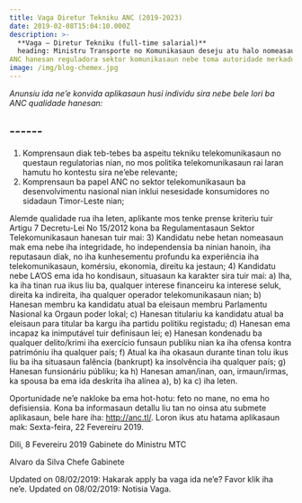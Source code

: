 ```yaml
---
title: Vaga Diretur Tekniku ANC (2019-2023)
date: 2019-02-08T15:04:10.000Z
description: >-
  **Vaga – Diretur Tekniku (full-time salarial)**
  heading: Ministru Transporte no Komunikasaun deseju atu halo nomeasaun ba Membru Konselhu Administrasaun Autoridade Nacional de Comunicação (ANC)— Director Tekniku ba Regulasaun nian hodi substituir membru nebe kompleta tiha ona ninian mandatu.
ANC hanesan reguladora sektor komunikasaun nebe toma autoridade merkadu konkorensia ba industri komunikasaun sira iha Timor-Leste ho responsibilidade ba servisu telekomunikasaun, radio, televisaun no Internet.Ministru Transporte no Komunikasaun deseju atu halo nomeasaun ba Membru Konselhu Administrasaun Autoridade Nacional de Comunicação (ANC)— Director Tekniku ba Regulasaun nian hodi substituir membru nebe kompleta tiha ona ninian mandatu. ANC hanesan reguladora sektor komunikasaun nebe toma autoridade merkadu konkorensia ba industri komunikasaun sira iha Timor-Leste ho responsibilidade ba servisu telekomunikasaun, radio, televisaun no Internet.
image: /img/blog-chemex.jpg
---
```


*Anunsiu ida ne’e konvida aplikasaun husi individu sira nebe bele lori ba ANC qualidade hanesan:*

## ------

1)    Komprensaun diak teb-tebes ba aspeitu tekniku telekomunikasaun no questaun regulatorias nian, no mos politika telekomunikasaun rai laran hamutu ho kontestu sira ne’ebe relevante;
2)    Komprensaun ba papel ANC no sektor telekomunikasaun ba desenvolvimentu nasional nian inklui nesesidade konsumidores no sidadaun Timor-Leste nian;

Alemde qualidade rua iha leten, aplikante mos tenke prense kriteriu tuir Artigu 7 Decretu-Lei No 15/2012 kona ba Regulamentasaun Sektor Telekomunikasaun hanesan tuir mai:
3)    Kandidatu nebe hetan nomeasaun mak ema nebe iha integridade, ho independensia ba ninian hanoin, iha reputasaun diak, no iha kunhesementu profundu ka experiência iha telekomunikasaun, komérsiu, ekonomia, direitu ka jestaun;
4)    Kandidatu nebe LA’OS ema ida ho kondisaun, situasaun ka karakter sira tuir mai:
a)    Iha, ka iha tinan rua ikus liu ba, qualquer interese financeiru ka interese seluk, direita ka indireita, iha qualquer operador telekomunikasaun nian;
b)    Hanesan membru ka kandidatu atual ba eleisaun membru Parlamentu Nasional ka Orgaun poder lokal;
c)    Hanesan titulariu ka kandidatu atual ba eleisaun para titular ba kargu iha partidu polítiku registadu;
d)    Hanesan ema incapaz ka inimputável tuir definisaun lei;
e)    Hanesan kondenadu ba qualquer delito/krimi iha exercício funsaun publiku nian ka iha ofensa kontra patrimóniu iha qualquer país;
f)    Atual ka iha okasaun durante tinan tolu ikus liu ba iha situasaun falência (bankrupt) ka insolvência iha qualquer país;
g)    Hanesan funsionáriu públiku; ka
h)    Hanesan aman/inan, oan, irmaun/irmas, ka spousa ba ema ida deskrita iha alínea a), b) ka c) iha leten.

Oportunidade ne’e nakloke ba ema hot-hotu: feto no mane, no ema ho defisiensia. Kona ba informasaun detallu liu tan no oinsa atu submete aplikasaun, bele hare iha: http://anc.tl/.
Loron ikus atu hatama aplikasaun mak: Sexta-feira, 22 Fevereiru 2019.

Dili, 8 Fevereiru 2019
Gabinete do Ministru MTC

Alvaro da Silva
Chefe Gabinete

Updated on 08/02/2019: Hakarak apply ba vaga ida ne’e? Favor klik iha ne’e.
Updated on 08/02/2019: Notisia Vaga.
